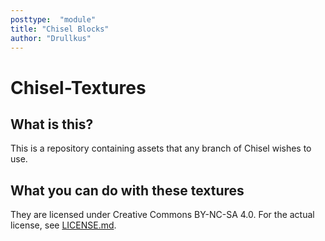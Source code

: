 ```yaml
---
posttype:  "module"  
title: "Chisel Blocks"
author: "Drullkus"
---
```

# Chisel-Textures

## What is this?

This is a repository containing assets that any branch of Chisel wishes to use.

## What you can do with these textures

They are licensed under Creative Commons BY-NC-SA 4.0. For the actual license, see [LICENSE.md](https://github.com/Drullkus/Chisel-Textures/blob/master/LICENSE.md).
